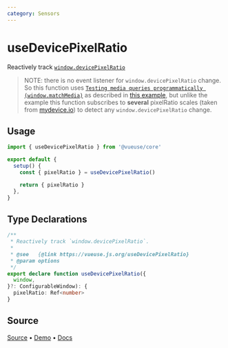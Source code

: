 ```yaml
---
category: Sensors
---
```


# useDevicePixelRatio

Reactively track [`window.devicePixelRatio`](https://developer.mozilla.org/ru/docs/Web/API/Window/devicePixelRatio)
>
> NOTE: there is no event listener for `window.devicePixelRatio` change. So this function uses [`Testing media queries programmatically (window.matchMedia)`](https://developer.mozilla.org/en-US/docs/Web/CSS/Media_Queries/Testing_media_queries) as described in [this example](https://stackoverflow.com/questions/28905420/window-devicepixelratio-change-listener/29653772#29653772), but unlike the example this function subscribes to **several** pixelRatio scales (taken from [mydevice.io](https://www.mydevice.io/)) to detect any `window.devicePixelRatio` change.

## Usage

```js
import { useDevicePixelRatio } from '@vueuse/core'

export default {
  setup() {
    const { pixelRatio } = useDevicePixelRatio()

    return { pixelRatio }
  },
}
```


<!--FOOTER_STARTS-->
## Type Declarations

```typescript
/**
 * Reactively track `window.devicePixelRatio`.
 *
 * @see   {@link https://vueuse.js.org/useDevicePixelRatio}
 * @param options
 */
export declare function useDevicePixelRatio({
  window,
}?: ConfigurableWindow): {
  pixelRatio: Ref<number>
}
```

## Source

[Source](https://github.com/vueuse/vueuse/blob/main/packages/core/useDevicePixelRatio/index.ts) • [Demo](https://github.com/vueuse/vueuse/blob/main/packages/core/useDevicePixelRatio/demo.vue) • [Docs](https://github.com/vueuse/vueuse/blob/main/packages/core/useDevicePixelRatio/index.md)


<!--FOOTER_ENDS-->
